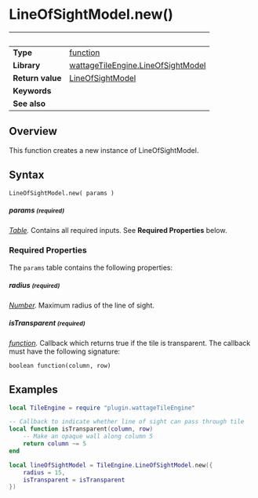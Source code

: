 # LineOfSightModel.new()

|                      | &nbsp;
| -------------------- | ---------------------------------------------------------------
| __Type__             | [function](http://docs.coronalabs.com/api/type/Function.html)
| __Library__          | [wattageTileEngine.LineOfSightModel](type_lineOfSightModel.markdown)
| __Return value__     | [LineOfSightModel](type_lineOfSightModel.markdown)
| __Keywords__         |
| __See also__         |


## Overview

This function creates a new instance of LineOfSightModel.


## Syntax

	LineOfSightModel.new( params )

##### params <small>(required)</small>
_[Table](http://docs.coronalabs.com/api/type/Table.html)._
Contains all required inputs. See **Required Properties** below.


### Required Properties

The `params` table contains the following properties:

##### radius <small>(required)</small>
_[Number](https://docs.coronalabs.com/api/type/Number.html)._
Maximum radius of the line of sight.

##### isTransparent <small>(required)</small>
_[function](http://docs.coronalabs.com/api/type/Function.html)._
Callback which returns true if the tile is transparent.  The callback
must have the following signature:

    boolean function(column, row)


## Examples

``````lua
local TileEngine = require "plugin.wattageTileEngine"

-- Callback to indicate whether line of sight can pass through tile
local function isTransparent(column, row)
    -- Make an opaque wall along column 5
    return column ~= 5
end

local lineOfSightModel = TileEngine.LineOfSightModel.new({
    radius = 15,
    isTransparent = isTransparent
})
``````

